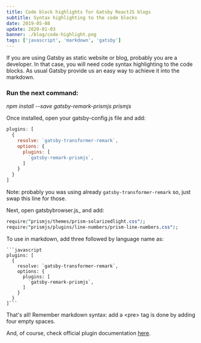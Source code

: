 ```yaml
---
title: Code block highlights for Gatsby ReactJS blogs
subtitle: Syntax highlighting to the code blocks
date: 2019-05-08
update: 2020-01-03
banner: ./blog/code-highlight.png
tags: ['javascript', 'markdown', 'gatsby']
---
```


If you are using Gatsby as static website or blog, probably you are a developer. In that case, you will need code syntax highlighting to the code blocks. As usual Gatsby provide us an easy way to achieve it into the markdown.

### Run the next command:
*npm install --save gatsby-remark-prismjs prismjs*

Once installed, open your gatsby-config.js file and add:

```javascript
plugins: [
  {
    resolve: `gatsby-transformer-remark`,
    options: {
      plugins: [
        `gatsby-remark-prismjs`,
      ]
    }
  }
]
```

Note: probably you was using already `gatsby-transformer-remark` so, just swap this line for those.

Next, open gatsbybrowser.js_ and add:

```css
require("prismjs/themes/prism-solarizedlight.css");
require("prismjs/plugins/line-numbers/prism-line-numbers.css");
````

To use in markdown, add three followed by language name as:


```text
```javascript
plugins: [
  {
    resolve: `gatsby-transformer-remark`,
    options: {
      plugins: [
        `gatsby-remark-prismjs`,
      ]
    }
  }
]```
```


That's all! Remember markdown syntax: add a &lt;pre> tag is done by adding four empty spaces.

And, of course, check official plugin documentation [here](https://www.gatsbyjs.org/packages/gatsby-remark-prismjs/ "Gatsby PrismJS plugin").